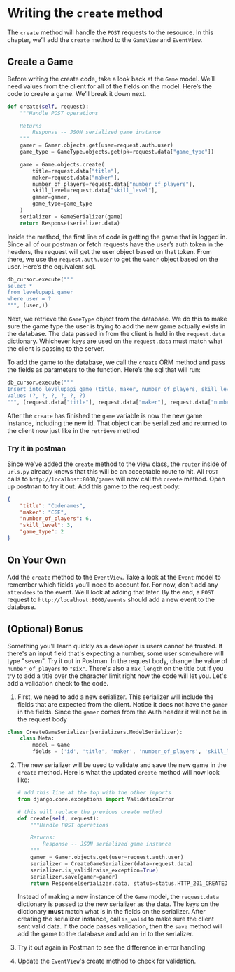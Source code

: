 # Writing the `create` method
The `create` method will handle the `POST` requests to the resource. In this chapter, we’ll add the `create` method to the `GameView` and `EventView`. 

## Create a Game
Before writing the create code, take a look back at the `Game` model. We’ll need values from the client for all of the fields on the model. 
Here’s the code to create a game. We’ll break it down next.
```python
def create(self, request):
    """Handle POST operations

    Returns
        Response -- JSON serialized game instance
    """
    gamer = Gamer.objects.get(user=request.auth.user)
    game_type = GameType.objects.get(pk=request.data["game_type"])

    game = Game.objects.create(
        title=request.data["title"],
        maker=request.data["maker"],
        number_of_players=request.data["number_of_players"],
        skill_level=request.data["skill_level"],
        gamer=gamer,
        game_type=game_type
    )
    serializer = GameSerializer(game)
    return Response(serializer.data)
```
Inside the method, the first line of code is getting the game that is logged in. Since all of our postman or fetch requests have the user’s auth token in the headers, the request will get the user object based on that token. From there, we use the `request.auth.user` to get the `Gamer` object based on the user. Here’s the equivalent sql.
```python
db_cursor.execute("""
select *
from levelupapi_gamer
where user = ?
""", (user,))
```

Next, we retrieve the `GameType` object from the database. We do this to make sure the game type the user is trying to add the new game actually exists in the database. 
The data passed in from the client is held in the `request.data` dictionary. Whichever keys are used on the `request.data` must match what the client is passing to the server.

To add the game to the database, we call the `create` ORM method and pass the fields as parameters to the function. Here’s the sql that will run:

```python
db_cursor.execute("""
Insert into levelupapi_game (title, maker, number_of_players, skill_level, gamer_id, game_type_id)
values (?, ?, ?, ?, ?, ?)
""", (request.data["title"], request.data["maker"], request.data["numberOfPlayers"], request.data["skillLevel"], gamer, game_type)) 
```

After the `create` has finished the `game` variable is now the new game instance, including the new id. That object can be serialized and returned to the client now just like in the `retrieve` method

### Try it in postman
Since we’ve added the `create` method to the view class, the `router` inside of `urls.py` already knows that this will be an acceptable route to hit. All `POST` calls to `http://localhost:8000/games` will now call the `create` method. Open up postman to try it out. Add this game to the request body:
```json
{
    "title": "Codenames",
    "maker": "CGE",
    "number_of_players": 6,
    "skill_level": 3,
    "game_type": 2
}
```

## On Your Own
Add the `create` method to the `EventView`. Take a look at the `Event` model to remember which fields you’ll need to account for. For now, don't add any `attendees` to the event. We'll look at adding that later. By the end, a `POST` request to `http://localhost:8000/events` should add a new event to the database.

## (Optional) Bonus
Something you'll learn quickly as a developer is users cannot be trusted. If there's an input field that's expecting a number, some user somewhere will type "seven". Try it out in Postman. In the request body, change the value of `number_of_players` to `"six"`. There's also a `max_length` on the title but if you try to add a title over the character limit right now the code will let you. Let's add a validation check to the code. 

1. First, we need to add a new serializer. This serializer will include the fields that are expected from the client. Notice it does not have the `gamer` in the fields. Since the `gamer` comes from the Auth header it will not be in the request body
```python
class CreateGameSerializer(serializers.ModelSerializer):
    class Meta:
        model = Game
        fields = ['id', 'title', 'maker', 'number_of_players', 'skill_level', 'game_type']
```

2. The new serializer will be used to validate and save the new game in the `create` method.  Here is what the updated `create` method will now look like:
    ```python
    # add this line at the top with the other imports
    from django.core.exceptions import ValidationError

    # this will replace the previous create method
    def create(self, request):
        """Handle POST operations

        Returns:
            Response -- JSON serialized game instance
        """
        gamer = Gamer.objects.get(user=request.auth.user)
        serializer = CreateGameSerializer(data=request.data)
        serializer.is_valid(raise_exception=True)
        serializer.save(gamer=gamer)
        return Response(serializer.data, status=status.HTTP_201_CREATED)
    ```
    
    Instead of making a new instance of the `Game` model, the `request.data` dictionary is passed to the new serializer as the data. The keys on the dictionary     __must__ match what is in the fields on the serializer. After creating the serializer instance, call `is_valid` to make sure the client sent valid data. If the code passes validation, then the `save` method will add the game to the database and add an `id` to the serializer.

3. Try it out again in Postman to see the difference in error handling
4. Update the `EventView`'s create method to check for validation.
